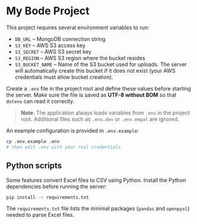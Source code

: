 # My Bode Project

This project requires several environment variables to run:

- `DB_URL` – MongoDB connection string
- `S3_KEY` – AWS S3 access key
- `S3_SECRET` – AWS S3 secret key
- `S3_REGION` – AWS S3 region where the bucket resides
- `S3_BUCKET_NAME` – Name of the S3 bucket used for uploads. The server will
  automatically create this bucket if it does not exist (your AWS credentials
  must allow bucket creation).

Create a `.env` file in the project root and define these values before starting
the server. Make sure the file is saved as **UTF-8 without BOM** so that
`dotenv` can read it correctly.

> **Note**: The application always loads variables from `.env` in the project
> root. Additional files such as `.env.dev` or `.env.empal` are ignored.

An example configuration is provided in `.env.example`:

```bash
cp .env.example .env
# then edit .env with your real credentials
```

## Python scripts

Some features convert Excel files to CSV using Python. Install the Python dependencies before running the server:

```bash
pip install -r requirements.txt
```

The `requirements.txt` file lists the minimal packages (`pandas` and `openpyxl`) needed to parse Excel files.
